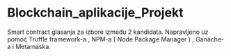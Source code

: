 # Blockchain_aplikacije_Projekt
 Smart contract glasanja za izbore između 2 kandidata. Napravljeno uz pomoć Truffle framework-a , NPM-a ( Node Package Manager ) , Ganache-a i Metamaska.
